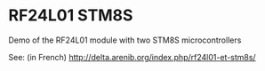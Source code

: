 RF24L01 STM8S
=============

Demo of the RF24L01 module with two STM8S microcontrollers

See: (in French)
http://delta.arenib.org/index.php/rf24l01-et-stm8s/

